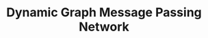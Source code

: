 ---
title: "Dynamic Graph Message Passing Network"
year: 2020
category: "vision"
author_list: "Li Zhang, Dan Xu, Anurag Arnab, Philip H.S. Torr"
pub_in: "CVPR 2020 (Oral)"
pdf_url: "https://arxiv.org/abs/1908.06955"
website: "http://www.robots.ox.ac.uk/~lz/dgmn/"
---
